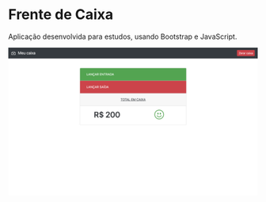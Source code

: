 # Frente de Caixa

Aplicação desenvolvida para estudos, usando Bootstrap e JavaScript.

![image](https://github.com/marcelo-growdev/frente-de-caixa/blob/master/images/screenshot.png?raw=true)